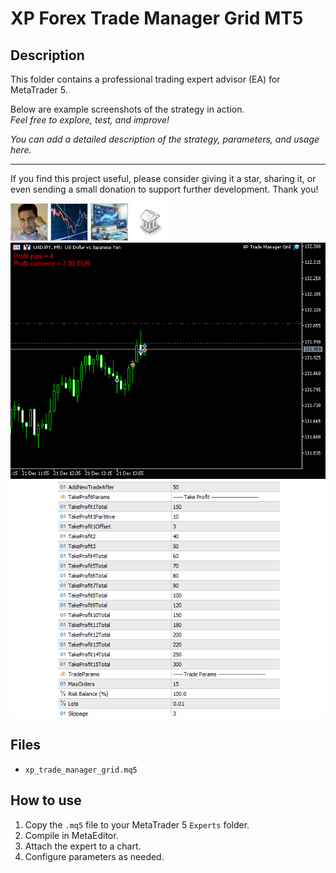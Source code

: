 # XP Forex Trade Manager Grid MT5

## Description
This folder contains a professional trading expert advisor (EA) for MetaTrader 5.

Below are example screenshots of the strategy in action.  
*Feel free to explore, test, and improve!*

*You can add a detailed description of the strategy, parameters, and usage here.*

---

If you find this project useful, please consider giving it a star, sharing it, or even sending a small donation to support further development. Thank you!

![Screenshot](5BBDD477-DA04.jpg)
![Screenshot](5DD63591-64A0.jpg)
![Screenshot](660db045-db29.jpg)
![Screenshot](library.png)
![Screenshot](trade-manager-grid-mt5-1.png)
![Screenshot](trade-manager-grid-mt5-2.png)

## Files
- `xp_trade_manager_grid.mq5`

## How to use
1. Copy the `.mq5` file to your MetaTrader 5 `Experts` folder.
2. Compile in MetaEditor.
3. Attach the expert to a chart.
4. Configure parameters as needed.
